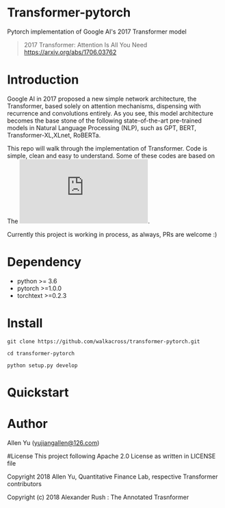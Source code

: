 # Transformer-pytorch

Pytorch implementation of Google AI's 2017 Transformer model
> 2017 Transformer: Attention Is All You Need
> https://arxiv.org/abs/1706.03762

# Introduction
Google AI in 2017 proposed a new simple network architecture, the Transformer, based solely on attention mechanisms, dispensing with recurrence and convolutions entirely.
As you see, this model architecture becomes the base stone of the following state-of-the-art pre-trained models in Natural Language Processing (NLP), such as GPT, BERT, Transformer-XL,XLnet, RoBERTa. 

This repo will walk through the implementation of Transformer. Code is simple, clean and easy to understand. Some of these codes are based on The ![Annotated Transformer](http://nlp.seas.harvard.edu/2018/04/03/attention.html).

Currently this project is working in process, as always, PRs are welcome :)

# Dependency
* python >= 3.6
* pytorch >=1.0.0
* torchtext >=0.2.3

# Install
~~~
git clone https://github.com/walkacross/transformer-pytorch.git

cd transformer-pytorch

python setup.py develop
~~~

# Quickstart

# Author

Allen Yu (yujiangallen@126.com)

#License
This project following Apache 2.0 License as written in LICENSE file

Copyright 2018 Allen Yu, Quantitative Finance Lab, respective Transformer contributors

Copyright (c) 2018 Alexander Rush : The Annotated Trasnformer
